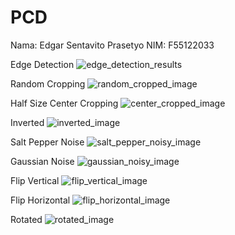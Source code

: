 # PCD
Nama: Edgar Sentavito Prasetyo
NIM: F55122033

Edge Detection
![edge_detection_results](https://github.com/Egrsntvprstyo/PCD/assets/112400967/3bf4f6d1-4570-4781-bad2-6f68bef981dc)

Random Cropping
![random_cropped_image](https://github.com/Egrsntvprstyo/PCD/assets/112400967/68ad3612-e00e-4eff-b5c5-ad4a8735f8c7)

Half Size Center Cropping
![center_cropped_image](https://github.com/Egrsntvprstyo/PCD/assets/112400967/37da218f-15bd-4e12-a8e0-c75a7fa3308f)

Inverted
![inverted_image](https://github.com/Egrsntvprstyo/PCD/assets/112400967/e84ce5a9-7121-46dc-a9c9-31e48d19e820)

Salt Pepper Noise
![salt_pepper_noisy_image](https://github.com/Egrsntvprstyo/PCD/assets/112400967/57636d8d-d49d-4015-a046-2e1167680393)

Gaussian Noise
![gaussian_noisy_image](https://github.com/Egrsntvprstyo/PCD/assets/112400967/0bd1e835-8efc-41a8-a807-d43513afc0ea)

Flip Vertical
![flip_vertical_image](https://github.com/Egrsntvprstyo/PCD/assets/112400967/77f87f2f-c4f8-4829-ad8c-110d5509d78b)

Flip Horizontal
![flip_horizontal_image](https://github.com/Egrsntvprstyo/PCD/assets/112400967/9226222b-bcee-46e3-9b8d-ade2cc009739)

Rotated
![rotated_image](https://github.com/Egrsntvprstyo/PCD/assets/112400967/d57e5690-7100-4700-b1e9-4b287bab00d7)





